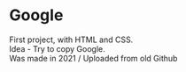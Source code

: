 # Google

First project, with HTML and CSS. \
Idea - Try to copy Google. \
Was made in 2021 / Uploaded from old Github 
